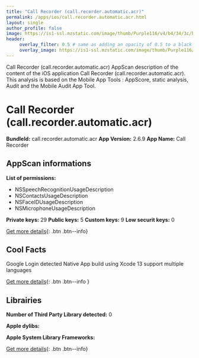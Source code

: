 ```yaml
---
title: "Call Recorder (call.recorder.automatic.acr)"
permalink: /apps/ios/call.recorder.automatic.acr.html
layout: single
author_profile: false
image: https://is1-ssl.mzstatic.com/image/thumb/Purple116/v4/b4/34/3c/b4343ce6-80c4-e283-4bf9-48899b30a03c/AppIcon-1x_U007emarketing-0-5-0-0-sRGB-85-220.jpeg/512x512bb.jpg
header: 
     overlay_filter: 0.5 # same as adding an opacity of 0.5 to a black background
     overlay_image: https://is1-ssl.mzstatic.com/image/thumb/Purple116/v4/b4/34/3c/b4343ce6-80c4-e283-4bf9-48899b30a03c/AppIcon-1x_U007emarketing-0-5-0-0-sRGB-85-220.jpeg/512x512bb.jpg
---
```

Call Recorder (call.recorder.automatic.acr) AppScan description of the content of the iOS application Call Recorder (call.recorder.automatic.acr). This analysis is based on the Mobile App Tools : AppScore, static analysis, Audit and the Mobile Audit App Tool.

# Call Recorder (call.recorder.automatic.acr)

**BundleId:** call.recorder.automatic.acr
**App Version:** 2.6.9
**App Name:** Call Recorder


## AppScan informations 

**List of permissions:** 
- NSSpeechRecognitionUsageDescription
- NSContactsUsageDescription
- NSFaceIDUsageDescription
- NSMicrophoneUsageDescription
  
  
**Private keys:** 29
**Public keys:** 5
**Custom keys:** 9
**Low securit keys:** 0
  
[Get more details](/pricing.html){: .btn .btn--info}

## Cool Facts

Google Login detected
Native App
build using Xcode 13
support multiple languages
  
[Get more details](/pricing.html){: .btn .btn--info }

## Librairies 
**Number of Third Party Library detected:** 0


**Apple dylibs:**


**Apple System Library Frameworks:**


  
[Get more details](/pricing.html){: .btn .btn--info}

